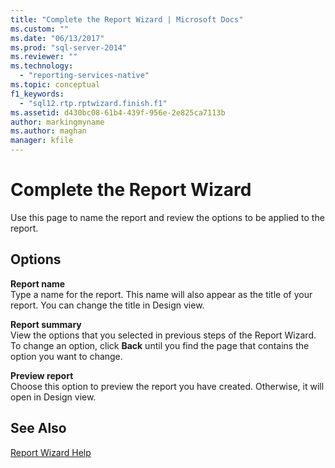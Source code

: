 ```yaml
---
title: "Complete the Report Wizard | Microsoft Docs"
ms.custom: ""
ms.date: "06/13/2017"
ms.prod: "sql-server-2014"
ms.reviewer: ""
ms.technology: 
  - "reporting-services-native"
ms.topic: conceptual
f1_keywords: 
  - "sql12.rtp.rptwizard.finish.f1"
ms.assetid: d430bc08-61b4-439f-956e-2e825ca7113b
author: markingmyname
ms.author: maghan
manager: kfile
---
```

# Complete the Report Wizard
  Use this page to name the report and review the options to be applied to the report.  
  
## Options  
 **Report name**  
 Type a name for the report. This name will also appear as the title of your report. You can change the title in Design view.  
  
 **Report summary**  
 View the options that you selected in previous steps of the Report Wizard. To change an option, click **Back** until you find the page that contains the option you want to change.  
  
 **Preview report**  
 Choose this option to preview the report you have created. Otherwise, it will open in Design view.  
  
## See Also  
 [Report Wizard Help](../../2014/reporting-services/report-wizard-help.md)  
  
  
